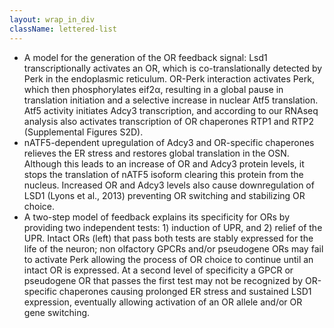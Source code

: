 ```yaml
---
layout: wrap_in_div
className: lettered-list
---
```


<script>
  document.addEventListener("DOMContentLoaded", function () {
    var s = document.createElement('style');
    s.innerText = ".lettered-list ul { list-style-type: upper-alpha; }";
    document.getElementsByTagName('head')[0].append(s);
  });
</script>

* A model for the generation of the OR feedback signal: Lsd1 transcriptionally activates an OR, which is co-translationally detected by Perk in the endoplasmic reticulum. OR-Perk interaction activates Perk, which then phosphorylates eif2α, resulting in a global pause in translation initiation and a selective increase in nuclear Atf5 translation. Atf5 activity initiates Adcy3 transcription, and according to our RNAseq analysis also activates transcription of OR chaperones RTP1 and RTP2 (Supplemental Figures S2D).
* nATF5-dependent upregulation of Adcy3 and OR-specific chaperones relieves the ER stress and restores global translation in the OSN. Although this leads to an increase of OR and Adcy3 protein levels, it stops the translation of nATF5 isoform clearing this protein from the nucleus. Increased OR and Adcy3 levels also cause downregulation of LSD1 (Lyons et al., 2013) preventing OR switching and stabilizing OR choice.
* A two-step model of feedback explains its specificity for ORs by providing two independent tests: 1) induction of UPR, and 2) relief of the UPR. Intact ORs (left) that pass both tests are stably expressed for the life of the neuron; non olfactory GPCRs and/or pseudogene ORs may fail to activate Perk allowing the process of OR choice to continue until an intact OR is expressed. At a second level of specificity a GPCR or pseudogene OR that passes the first test may not be recognized by OR-specific chaperones causing prolonged ER stress and sustained LSD1 expression, eventually allowing activation of an OR allele and/or OR gene switching.
